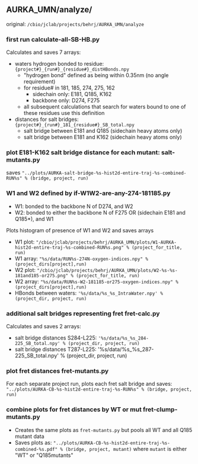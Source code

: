 ## AURKA_UMN/analyze/
original: `/cbio/jclab/projects/behrj/AURKA_UMN/analyze`
### first run calculate-all-SB-HB.py
Calculates and saves 7 arrays:
* waters hydrogen bonded to residue: `{project#}_{run#}_{residue#}_distHBonds.npy`
  * "hydrogen bond" defined as being within 0.35nm (no angle requirement)
  * for residue# in 181, 185, 274, 275, 162
    * sidechain only: E181, Q185, K162
    * backbone only: D274, F275
  * all subsequent calculations that search for waters bound to one of these residues use this definition
* distances for salt bridges: `{project#}_{run#}_181_{residue#}_SB_total.npy`
  * salt bridge between E181 and Q185 (sidechain heavy atoms only)
  * salt bridge between E181 and K162 (sidechain heavy atoms only)

### plot E181-K162 salt bridge distance for each mutant: salt-mutants.py
saves `"../plots/AURKA-salt-bridge-%s-hist2d-entire-traj-%s-combined-RUN%s" % (bridge, project, run)`

### W1 and W2 defined by if-W1W2-are-any-274-181185.py
* W1: bonded to the backbone N of D274, and W2
* W2: bonded to either the backbone N of F275 OR (sidechain E181 and Q185*), and W1

Plots histogram of presence of W1 and W2 and saves arrays
* W1 plot: `"/cbio/jclab/projects/behrj/AURKA_UMN/plots/W1-AURKA-hist2d-entire-traj-%s-combined-RUN%s.png" % (project_for_title, run)`
* W1 array: `"%s/data/RUN%s-274N-oxygen-indices.npy" % (project_dirs[project],run)`
* W2 plot: `"/cbio/jclab/projects/behrj/AURKA_UMN/plots/W2-%s-%s-181and185-or275.png" % (project_for_title, run)`
* W2 array: `"%s/data/RUN%s-W2-181185-or275-oxygen-indices.npy" % (project_dirs[project],run)`
* HBonds between waters: `'%s/data/%s_%s_IntraWater.npy' % (project_dir, project, run)`

### additional salt bridges representing fret fret-calc.py
Calculates and saves 2 arrays:
* salt bridge distances S284-L225: `'%s/data/%s_%s_284-225_SB_total.npy' % (project_dir, project, run)`
* salt bridge distances T287-L225: '%s/data/%s_%s_287-225_SB_total.npy' % (project_dir, project, run)

### plot fret distances fret-mutants.py
For each separate project run, plots each fret salt bridge and saves:
`"../plots/AURKA-CB-%s-hist2d-entire-traj-%s-RUN%s" % (bridge, project, run)`

### combine plots for fret distances by WT or mut fret-clump-mutants.py
* Creates the same plots as `fret-mutants.py` but pools all WT and all Q185 mutant data
* Saves plots as: `"../plots/AURKA-CB-%s-hist2d-entire-traj-%s-combined-%s.pdf" % (bridge, project, mutant)` 
where `mutant` is either "WT" or "Q185mutants"
